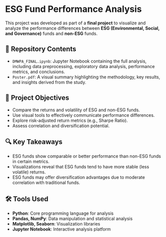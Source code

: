 # ESG Fund Performance Analysis

This project was developed as part of a **final project** to visualize and analyze the performance differences between **ESG (Environmental, Social, and Governance)** funds and **non-ESG** funds.

## 📁 Repository Contents

- `DMWPA_FINAL.ipynb`: Jupyter Notebook containing the full analysis, including data preprocessing, exploratory data analysis, performance metrics, and conclusions.
- `Poster.pdf`: A visual summary highlighting the methodology, key results, and insights derived from the study.

## 🎯 Project Objectives

- Compare the returns and volatility of ESG and non-ESG funds.
- Use visual tools to effectively communicate performance differences.
- Explore risk-adjusted return metrics (e.g., Sharpe Ratio).
- Assess correlation and diversification potential.

## 🔍 Key Takeaways

- ESG funds show comparable or better performance than non-ESG funds in certain metrics.
- Visualizations reveal that ESG funds tend to have more stable (less volatile) returns.
- ESG funds may offer diversification advantages due to moderate correlation with traditional funds.

## 🛠️ Tools Used

- **Python**: Core programming language for analysis
- **Pandas, NumPy**: Data manipulation and statistical analysis
- **Matplotlib, Seaborn**: Visualization libraries
- **Jupyter Notebook**: Interactive analysis platform
